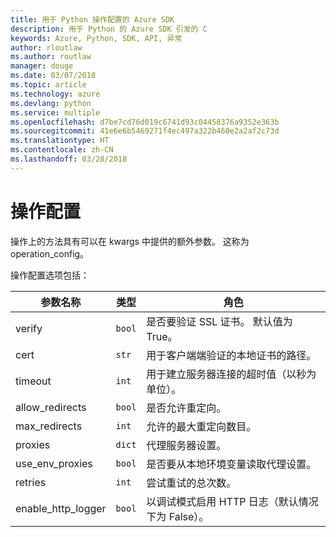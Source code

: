 ```yaml
---
title: 用于 Python 操作配置的 Azure SDK
description: 用于 Python 的 Azure SDK 引发的 C
keywords: Azure, Python, SDK, API, 异常
author: rloutlaw
ms.author: routlaw
manager: douge
ms.date: 03/07/2018
ms.topic: article
ms.technology: azure
ms.devlang: python
ms.service: multiple
ms.openlocfilehash: d7be7cd76d019c6741d93c04458376a9352e363b
ms.sourcegitcommit: 41e6e6b5469271f4ec497a322b460e2a2af2c73d
ms.translationtype: HT
ms.contentlocale: zh-CN
ms.lasthandoff: 03/28/2018
---
```

# <a name="operation-config"></a>操作配置 

操作上的方法具有可以在 kwargs 中提供的额外参数。 这称为 operation_config。

操作配置选项包括：

|参数名称|类型|角色|
|----------------------|------|---------------|
| verify |`bool`|是否要验证 SSL 证书。 默认值为 True。|
|  cert |`str`| 用于客户端端验证的本地证书的路径。|
|  timeout |`int`| 用于建立服务器连接的超时值（以秒为单位）。|
|  allow_redirects |`bool` | 是否允许重定向。|
|  max_redirects  |`int`| 允许的最大重定向数目。|
|  proxies  |`dict` |代理服务器设置。|
|  use_env_proxies |`bool` |是否要从本地环境变量读取代理设置。|
|  retries  |`int` | 尝试重试的总次数。|
|  enable_http_logger | `bool`| 以调试模式启用 HTTP 日志（默认情况下为 False）。|
